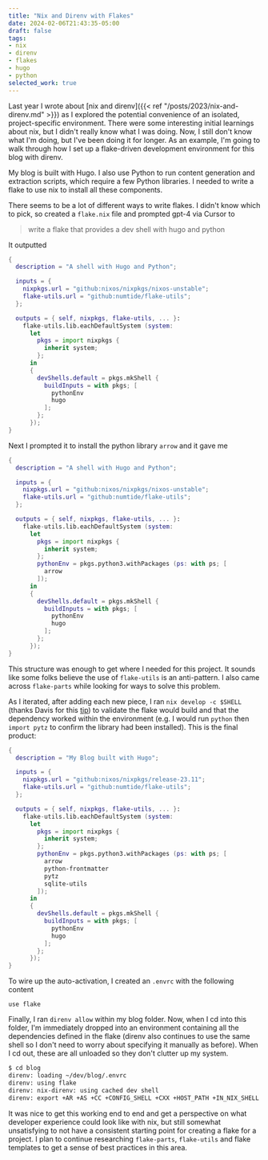 ```yaml
---
title: "Nix and Direnv with Flakes"
date: 2024-02-06T21:43:35-05:00
draft: false
tags:
- nix
- direnv
- flakes
- hugo
- python
selected_work: true
---
```


Last year I wrote about [nix and direnv]({{< ref "/posts/2023/nix-and-direnv.md" >}}) as I explored the potential convenience of an isolated, project-specific environment.
There were some interesting initial learnings about nix, but I didn't really know what I was doing.
Now, I still don't know what I'm doing, but I've been doing it for longer.
As an example, I'm going to walk through how I set up a flake-driven development environment for this blog with direnv.

My blog is built with Hugo.
I also use Python to run content generation and extraction scripts, which require a few Python libraries.
I needed to write a flake to use nix to install all these components.

There seems to be a lot of different ways to write flakes.
I didn't know which to pick, so created a `flake.nix` file and prompted gpt-4 via Cursor to

> write a flake that provides a dev shell with hugo and python

It outputted

```nix
{
  description = "A shell with Hugo and Python";

  inputs = {
    nixpkgs.url = "github:nixos/nixpkgs/nixos-unstable";
    flake-utils.url = "github:numtide/flake-utils";
  };

  outputs = { self, nixpkgs, flake-utils, ... }:
    flake-utils.lib.eachDefaultSystem (system:
      let
        pkgs = import nixpkgs {
          inherit system;
        };
      in
      {
        devShells.default = pkgs.mkShell {
          buildInputs = with pkgs; [
            pythonEnv
            hugo
          ];
        };
      });
}
```

Next I prompted it to install the python library `arrow` and it gave me


```nix
{
  description = "A shell with Hugo and Python";

  inputs = {
    nixpkgs.url = "github:nixos/nixpkgs/nixos-unstable";
    flake-utils.url = "github:numtide/flake-utils";
  };

  outputs = { self, nixpkgs, flake-utils, ... }:
    flake-utils.lib.eachDefaultSystem (system:
      let
        pkgs = import nixpkgs {
          inherit system;
        };
        pythonEnv = pkgs.python3.withPackages (ps: with ps; [
          arrow
        ]);
      in
      {
        devShells.default = pkgs.mkShell {
          buildInputs = with pkgs; [
            pythonEnv
            hugo
          ];
        };
      });
}
```

This structure was enough to get where I needed for this project.
It sounds like some folks believe the use of `flake-utils` is an anti-pattern.
I also came across `flake-parts` while looking for ways to solve this problem.

As I iterated, after adding each new piece, I ran `nix develop -c $SHELL` (thanks Davis for this [tip](https://davi.sh/til/nix/nix-develop-c/)) to validate the flake would build and that the dependency worked within the environment (e.g. I would run `python` then `import pytz` to confirm the library had been installed).
This is the final product:

```nix
{
  description = "My Blog built with Hugo";

  inputs = {
    nixpkgs.url = "github:nixos/nixpkgs/release-23.11";
    flake-utils.url = "github:numtide/flake-utils";
  };

  outputs = { self, nixpkgs, flake-utils, ... }:
    flake-utils.lib.eachDefaultSystem (system:
      let
        pkgs = import nixpkgs {
          inherit system;
        };
        pythonEnv = pkgs.python3.withPackages (ps: with ps; [
          arrow
          python-frontmatter
          pytz
          sqlite-utils
        ]);
      in
      {
        devShells.default = pkgs.mkShell {
          buildInputs = with pkgs; [
            pythonEnv
            hugo
          ];
        };
      });
}
```

To wire up the auto-activation, I created an `.envrc` with the following content

```text
use flake
```

Finally, I ran `direnv allow` within my blog folder.
Now, when I cd into this folder, I'm immediately dropped into an environment containing all the dependencies defined in the flake (direnv also continues to use the same shell so I don't need to worry about specifying it manually as before).
When I cd out, these are all unloaded so they don't clutter up my system.

```sh
$ cd blog
direnv: loading ~/dev/blog/.envrc
direnv: using flake
direnv: nix-direnv: using cached dev shell
direnv: export +AR +AS +CC +CONFIG_SHELL +CXX +HOST_PATH +IN_NIX_SHELL +LD +LD_DYLD_PATH +MACOSX_DEPLOYMENT_TARGET +NIX_BINTOOLS +NIX_BINTOOLS_WRAPPER_TARGET_HOST_aarch64_apple_darwin +NIX_BUILD_CORES +NIX_CC +NIX_CC_WRAPPER_TARGET_HOST_aarch64_apple_darwin +NIX_CFLAGS_COMPILE +NIX_DONT_SET_RPATH +NIX_DONT_SET_RPATH_FOR_BUILD +NIX_ENFORCE_NO_NATIVE +NIX_HARDENING_ENABLE +NIX_IGNORE_LD_THROUGH_GCC +NIX_LDFLAGS +NIX_NO_SELF_RPATH +NIX_STORE +NM +PATH_LOCALE +RANLIB +SIZE +SOURCE_DATE_EPOCH +STRINGS +STRIP +__darwinAllowLocalNetworking +__impureHostDeps +__propagatedImpureHostDeps +__propagatedSandboxProfile +__sandboxProfile +__structuredAttrs +buildInputs +buildPhase +builder +cmakeFlags +configureFlags +depsBuildBuild +depsBuildBuildPropagated +depsBuildTarget +depsBuildTargetPropagated +depsHostHost +depsHostHostPropagated +depsTargetTarget +depsTargetTargetPropagated +doCheck +doInstallCheck +dontAddDisableDepTrack +mesonFlags +name +nativeBuildInputs +out +outputs +patches +phases +preferLocalBuild +propagatedBuildInputs +propagatedNativeBuildInputs +shell +shellHook +stdenv +strictDeps +system ~PATH
```

It was nice to get this working end to end and get a perspective on what developer experience could look like with nix, but still somewhat unsatisfying to not have a consistent starting point for creating a flake for a project.
I plan to continue researching `flake-parts`, `flake-utils` and flake templates to get a sense of best practices in this area.
